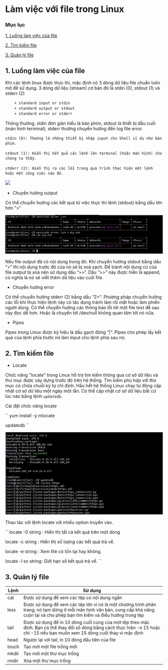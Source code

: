 # Làm việc với file trong Linux

### Mục lục

[1. Luồng làm việc của file](#work)

[2. Tìm kiếm file](#search)

[3. Quản lý file](#mana)


<a name="work"></a>
## 1. Luồng làm việc của file

Khi các lệnh linux được thực thi, mặc định có 3 dòng dữ liệu file chuẩn luôn mở để sử dụng. 3 dòng dữ liệu (stream) cơ bản đó là stdin (0), stdout (1) và stderr (2)

```sh
	+ standard input or stdin	
	+ standard output or stdout
	+ standard error or stderr
```
Thông thường, stdin đơn giản hiểu là bàn phím, stdout là thiết bị đầu cuối (màn hình terminal), stderr thường chuyển hướng đến log file error.
 
	stdin (0): Thường là những thiết bị nhập input cho Shell ví dụ như bàn phím.
	
	stdout (1): Hiển thị kết quả các lệnh lên terminal (hoặc màn hình) cho chúng ta thấy.
	
	stderr (2): Hiển thị ra các lỗi trong quá trình thực hiện một lệnh hoặc một công việc nào đó.

![](../images/working-files/images1.png)

- Chuyển hướng output

Có thể chuyển hướng các kết quả từ việc thực thi lệnh (stdout) bằng dấu lớn hơn “>“


![](../images/working-files/Screenshot_247.png)


Nếu file output đã có nội dung trong đó. Khi chuyển hướng stdout bằng dấu “>” thì nội dung trước đó của nó sẽ bị xoá sạch. Để tránh nội dung cũ của file output bị xoá nên sử dụng dấu “>>“. Dấu “>>” này được hiển là append, có nghĩa là nó sẽ viết thêm dữ liệu vào cuối file.


- Chuyển hướng error

Có thể chuyển hướng stderr (2) bằng dấu “2>“. Phương pháp chuyển hướng các lỗi khi thực hiện lệnh này có tác dụng tránh làm rối mắt hoặc làm phiền người dùng. Có thể chuyển hướng các thông báo lỗi tới một file text để sau này đọc dễ hơn. Hoặc là chuyển tới /dev/null không quan tâm tới nó nữa.

- Pipes

Pipes trong Linux được ký hiệu là dấu gạch đứng “|“. Pipes cho phép lấy kết quả của lệnh phía trước nó làm input cho lệnh phía sau nó.

<a name="search"></a>
## 2. Tìm kiếm file

- Locate

Chức năng "locate" trong Linux hỗ trợ tìm kiếm thông qua cơ sở dữ liệu và thư mục được xây dựng trước đó trên hệ thống. Tìm kiếm phù hợp với thư mục có chứa chuỗi ký tự chỉ định. Hầu hết hệ thống Linux chạy tự động cập nhật cơ sở dữ liệu một ngày một lần. Có thể cập nhật cơ sở dữ liệu bất cứ lúc nào bằng lệnh `updatedb`.

Cài đặt chức năng locate

``
yum install -y mlocate

updatedb
``

![](../images/working-files/Screenshot_248.png)

Thao tác với lệnh locate với nhiều option truyền vào.

``
locate -0 string : Hiển thị tất cả kết quả trên một dòng

locate -c string : Hiển thị số lượng các kết quả trả về.

locate -e string : Xem file có tồn tại hay không.

locate -l so string: Giới hạn số kết quả trả về.
``

<a name="mana"></a>
## 3. Quản lý file

|Lệnh|Sử dụng|
|-------|-----------|
|cat  |Được sử dụng để xem các tệp có nội dung ngắn|
|less |Được sử dụng để xem các tệp lớn vì nó là một chương trình phân trang; nó tạm dừng ở mỗi màn hình văn bản, cung cấp khả năng cuộn lại và cho phép bạn tìm kiếm và điều hướng trong tệp|
|tail |Được sử dụng để in 10 dòng cuối cùng của một tệp theo mặc định. Bạn có thể thay đổi số dòng bằng cách thực hiện -n 15 hoặc chỉ -15 nếu bạn muốn xem 15 dòng cuối thay vì mặc định|
|head |Ngược lại với tail, in 10 dòng đầu tiên của file|
|touch|Tạo mới một file trống mới|
|mkdir|Tạo mới một thư mục trống|
|rmdir|Xóa một thư mục trống|












	
	